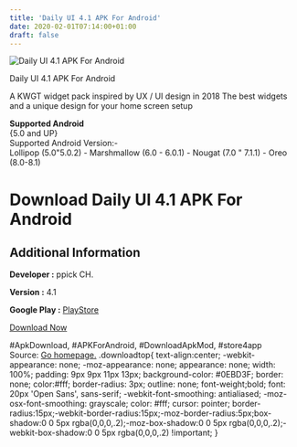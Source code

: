 ```yaml
---
title: 'Daily UI 4.1 APK For Android'
date: 2020-02-01T07:14:00+01:00
draft: false
---
```


![Daily UI 4.1 APK For Android](https://i1.wp.com/apkhome.net/wp-content/uploads/2018/12/Daily-UI-4.1.png "Daily UI 4.1 APK For Android")

  

Daily UI 4.1 APK For Android

A KWGT widget pack inspired by UX / UI design in 2018 The best widgets and a unique design for your home screen setup

**Supported Android**  
{5.0 and UP}  
Supported Android Version:-  
Lollipop (5.0"5.0.2) - Marshmallow (6.0 - 6.0.1) - Nougat (7.0 " 7.1.1) - Oreo (8.0-8.1)

Download Daily UI 4.1 APK For Android
=====================================

Additional Information
----------------------

**Developer :** ppick CH.

**Version :** 4.1

**Google Play :** [PlayStore](https://play.google.com/store/apps/details?id=dailyui.kustom.pack&hl=en)

  

[Download Now](https://store4app.co/post/daily-ui-4-1-apk-for-android_1573670684)

  
#ApkDownload, #APKForAndroid, #DownloadApkMod, #store4app  
Source: [Go homepage.](https://store4app.co/post/daily-ui-4-1-apk-for-android_1573670684) .downloadtop{ text-align:center; -webkit-appearance: none; -moz-appearance: none; appearance: none; width: 100%; padding: 9px 9px 11px 13px; background-color: #0EBD3F; border: none; color:#fff; border-radius: 3px; outline: none; font-weight;bold; font: 20px 'Open Sans', sans-serif; -webkit-font-smoothing: antialiased; -moz-osx-font-smoothing: grayscale; color: #fff; cursor: pointer; border-radius:15px;-webkit-border-radius:15px;-moz-border-radius:5px;box-shadow:0 0 5px rgba(0,0,0,.2);-moz-box-shadow:0 0 5px rgba(0,0,0,.2);-webkit-box-shadow:0 0 5px rgba(0,0,0,.2) !important; }